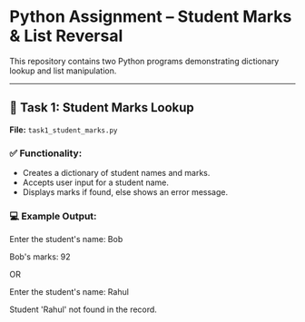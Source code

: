 # Python Assignment – Student Marks & List Reversal

This repository contains two Python programs demonstrating dictionary lookup and list manipulation.

---

## 📝 Task 1: Student Marks Lookup

**File:** `task1_student_marks.py`

### ✅ Functionality:
- Creates a dictionary of student names and marks.
- Accepts user input for a student name.
- Displays marks if found, else shows an error message.

### 💻 Example Output:

Enter the student's name: Bob

Bob's marks: 92

OR

Enter the student's name: Rahul

Student 'Rahul' not found in the record.
